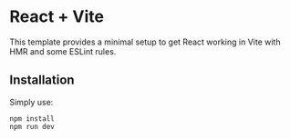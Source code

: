 # React + Vite

This template provides a minimal setup to get React working in Vite with HMR and some ESLint rules.

## Installation

Simply use:

```
npm install
npm run dev
```
